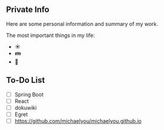 ## Private Info
Here are some personal information and summary of my work.

The most important things in my life:
* :sunny:
* :family:
* :money_with_wings:

## To-Do List
* [ ] Spring Boot
* [ ] React
* [ ] dokuwiki 
* [ ] Egret
* [ ] https://github.com/michaelyou/michaelyou.github.io
